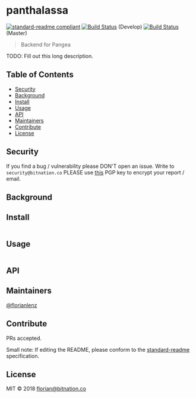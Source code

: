 # panthalassa

[![standard-readme compliant](https://img.shields.io/badge/standard--readme-OK-green.svg?style=flat-square)](https://github.com/RichardLitt/standard-readme)
[![Build Status](https://semaphoreci.com/api/v1/florianlenz/panthalassa/branches/develop/badge.svg)](https://semaphoreci.com/florianlenz/panthalassa) (Develop)
[![Build Status](https://semaphoreci.com/api/v1/florianlenz/panthalassa/branches/master/badge.svg)](https://semaphoreci.com/florianlenz/panthalassa) (Master)

> Backend for Pangea

TODO: Fill out this long description.

## Table of Contents

- [Security](#security)
- [Background](#background)
- [Install](#install)
- [Usage](#usage)
- [API](#api)
- [Maintainers](#maintainers)
- [Contribute](#contribute)
- [License](#license)

## Security
If you find a bug / vulnerability please DON'T open an issue. Write to `security@bitnation.co` PLEASE use [this](security-bitnation.co.key.pub) PGP key to encrypt your report / email.

## Background

## Install

```
```

## Usage

```
```

## API

## Maintainers

[@florianlenz](https://github.com/florianlenz)

## Contribute

PRs accepted.

Small note: If editing the README, please conform to the [standard-readme](https://github.com/RichardLitt/standard-readme) specification.

## License

MIT © 2018 florian@bitnation.co
